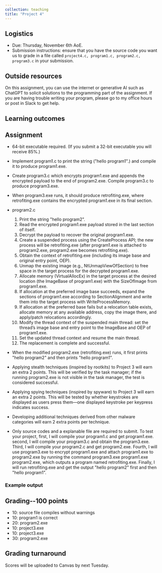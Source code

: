 ```yaml
---
collection: teaching
title: "Project 4"
---
```


## Logistics
* Due: Thursday, November 6th AoE.
* Submission instructions: ensure that you have the source code you want us to
	grade in a file called `project4.c, program1.c, program2.c, program3.c` in your submission.

## Outside resources

On this assignment, you can use the internet or generative AI such as ChatGPT to solicit solutions to the programming part of the assignment. If you
are having trouble writing your program, please go to my office hours or post in Slack to get help.



## Learning outcomes


## Assignment

* 64-bit executable required. (If you submit a 32-bit executable you will receive 85%.)

* Implement program1.c to print the string ("hello program1".) and compile it to produce program1.exe.
      
* Create program3.c which encrypts program1.exe and appends the encrypted payload to the end of program2.exe. Compile program3.c to produce program3.exe.

* When program3.exe runs, it should produce retrofiting.exe, where retrofiting.exe contains the encrypted program1.exe in its final section.

* program2.c
  
    1. Print the string "hello program2".
    2. Read the encrypted program1.exe payload stored in the last section of itself.
    3. Decrypt the payload to recover the original program1.exe.
    4. Create a suspended process using the CreateProcess API; the new process will be retrofiting.exe (after program1.exe is attached to program2.exe, program2.exe becomes retrofiting.exe).
    5. Obtain the context of retrofiting.exe (including its image base and original entry point, OEP).
    6. Unmap the existing image (e.g., NtUnmapViewOfSection) to free space in the target process for the decrypted program1.exe.
    7. Allocate memory (VirtualAllocEx) in the target process at the desired location (the ImageBase of program1.exe) with the SizeOfImage from program1.exe.
    8. If allocation at the preferred image base succeeds, expand the sections of program1.exe according to SectionAlignment and write them into the target process with WriteProcessMemory.
    9. If allocation at the preferred base fails but a relocation table exists, allocate memory at any available address, copy the image there, and apply/patch relocations accordingly.
    10. Modify the thread context of the suspended main thread: set the thread’s image base and entry point to the ImageBase and OEP of program1.exe.
    11. Set the updated thread context and resume the main thread.
    12. The replacement is complete and successful.

* When the modified program2.exe (retrofiting.exe) runs, it first prints "hello program2" and then prints "hello program1".

* Applying stealth techniques (inspired by rootkits) to Project 3 will earn an extra 2 points. This will be verified by the task manager; if the running program2.exe is not visible in the task manager, the test is considered successful.

* Applying spying techniques (inspired by spyware) to Project 3 will earn an extra 2 points. This will be tested by whether keystrokes are displayed as users press them—one displayed keystroke per keypress indicates success.

* Developing additional techniques derived from other malware categories will earn 2 extra points per technique.

* Only source codes and a explanable file are required to submit. To test your project, first, I will compile your program1.c and get program1.exe. second, I will compile your program3.c and obtain the program3.exe. Third, I will compile your program2.c and get program2.exe. Fourth, I will use program3.exe to encrypt program1.exe and attach program1.exe to program2.exe by running the command program3.exe program1.exe program2.exe, which outputs a program named retrofiting.exe. Finally, I will run retrofiting.exe and get the output "hello program2" first and then "hello program1". 
### Example output


## Grading--100 points

* 10: source file compiles without warnings
* 10: program1 is correct
* 20: program2.exe 
* 10: project3.exe  
* 10: project3.exe 
* 30: program2.exe 

## Grading turnaround
Scores will be uploaded to Canvas by next Tuesday.
